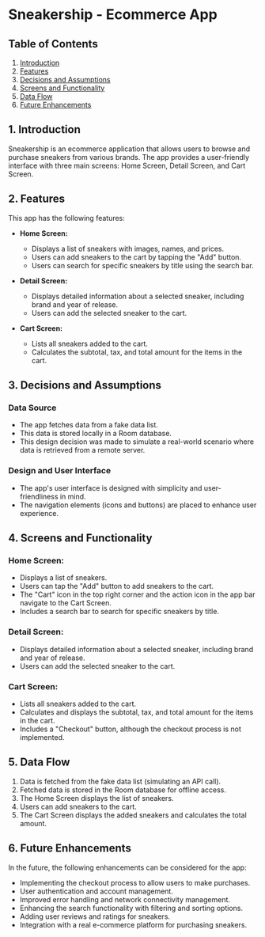# Sneakership - Ecommerce App

## Table of Contents

1. [Introduction](#1-introduction)
2. [Features](#2-features)
3. [Decisions and Assumptions](#3-decisions-and-assumptions)
4. [Screens and Functionality](#4-screens-and-functionality)
5. [Data Flow](#5-data-flow)
6. [Future Enhancements](#6-future-enhancements)


## 1. Introduction

Sneakership is an ecommerce application that allows users to browse and purchase sneakers from various brands. The app provides a user-friendly interface with three main screens: Home Screen, Detail Screen, and Cart Screen. 

## 2. Features

This app has the following features:

- **Home Screen:**
  - Displays a list of sneakers with images, names, and prices.
  - Users can add sneakers to the cart by tapping the "Add" button.
  - Users can search for specific sneakers by title using the search bar.

- **Detail Screen:**
  - Displays detailed information about a selected sneaker, including brand and year of release.
  - Users can add the selected sneaker to the cart.

- **Cart Screen:**
  - Lists all sneakers added to the cart.
  - Calculates the subtotal, tax, and total amount for the items in the cart.

## 3. Decisions and Assumptions

### Data Source
- The app fetches data from a fake data list.
- This data is stored locally in a Room database.
- This design decision was made to simulate a real-world scenario where data is retrieved from a remote server.

### Design and User Interface
- The app's user interface is designed with simplicity and user-friendliness in mind.
- The navigation elements (icons and buttons) are placed to enhance user experience.

## 4. Screens and Functionality

### Home Screen:
- Displays a list of sneakers.
- Users can tap the "Add" button to add sneakers to the cart.
- The "Cart" icon in the top right corner and the action icon in the app bar navigate to the Cart Screen.
- Includes a search bar to search for specific sneakers by title.

### Detail Screen:
- Displays detailed information about a selected sneaker, including brand and year of release.
- Users can add the selected sneaker to the cart.

### Cart Screen:
- Lists all sneakers added to the cart.
- Calculates and displays the subtotal, tax, and total amount for the items in the cart.
- Includes a "Checkout" button, although the checkout process is not implemented.

## 5. Data Flow

1. Data is fetched from the fake data list (simulating an API call).
2. Fetched data is stored in the Room database for offline access.
3. The Home Screen displays the list of sneakers.
4. Users can add sneakers to the cart.
5. The Cart Screen displays the added sneakers and calculates the total amount.

## 6. Future Enhancements

In the future, the following enhancements can be considered for the app:

- Implementing the checkout process to allow users to make purchases.
- User authentication and account management.
- Improved error handling and network connectivity management.
- Enhancing the search functionality with filtering and sorting options.
- Adding user reviews and ratings for sneakers.
- Integration with a real e-commerce platform for purchasing sneakers.
